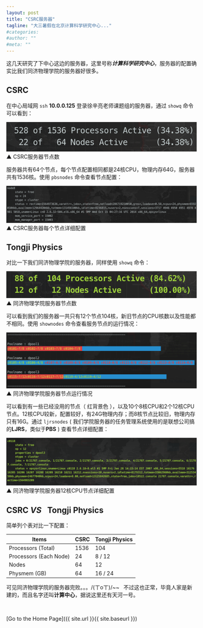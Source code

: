 ```yaml
---
layout: post
title: "CSRC服务器"
tagline: "大三暑假在北京计算科学研究中心..."
#categories: 
#author: ""
#meta: ""
---
```

这几天研究了下中心这边的服务器，这里号称***计算科学研究中心***，服务器的配置确实比我们同济物理学院的服务器好很多。

## **CSRC**

在中心局域网 `ssh` **10.0.0.125** 登录徐辛亮老师课题组的服务器，通过 `showq` 命令可以看到：

![csrc1](https://raw.githubusercontent.com/NoNo721/Pictures/master/Jekyll/csrc.png "CSRC Server")<br>
▲ CSRC服务器节点数

服务器共有64个节点，每个节点配置相同都是24核CPU，物理内存64G，服务器共有1536核。使用 `pbsnodes` 命令查看节点配置：

![csrc1](https://raw.githubusercontent.com/NoNo721/Pictures/master/Jekyll/csrc2.png "CSRC Server")
▲ CSRC服务器每个节点详细配置

## **Tongji Physics**

对比一下我们同济物理学院的服务器，同样使用 `showq` 命令：

![csrc1](https://raw.githubusercontent.com/NoNo721/Pictures/master/Jekyll/tongji.png "CSRC Server")<br>
▲ 同济物理学院服务器节点数

可以看到我们的服务器一共只有12个节点104核，新旧节点的CPU核数以及性能都不相同。使用 `shownodes` 命令查看服务节点的运行情况：

![csrc1](https://raw.githubusercontent.com/NoNo721/Pictures/master/Jekyll/tongji3.png "CSRC Server")
▲ 同济物理学院服务器节点运行情况

可以看到有一些已经没用的节点（ 红背景色 ），以及10个8核CPU和2个12核CPU节点。12核CPU较新，配置较好，有24G物理内存；而8核节点比较旧，物理内存只有16G。通过 `ljrsnodes` ( 我们学院服务器的任务管理系统使用的是联想公司搞的**LJRS**，类似于**PBS** ) 查看节点详细配置：

![csrc1](https://raw.githubusercontent.com/NoNo721/Pictures/master/Jekyll/tongji2.png "CSRC Server")
▲ 同济物理学院服务器12核CPU节点详细配置

## **CSRC *VS* &ensp;Tongji Physics**

简单列个表对比一下配置：

Items|CSRC|Tongji Physics
---|---|---
Processors (Total)|1536|104
Processors (Each Node)|24|8 / 12
Nodes|64|12
Physmem (GB)|64|16 / 24

可见同济物理学院的服务器完败。。。/(ㄒoㄒ)/~~ &ensp;不过这也正常，毕竟人家是新建的，而且名字还叫**计算中心**，据说这里还有天河一号。

&ensp;

[Go to the Home Page]({{ site.url }}{{ site.baseurl }})